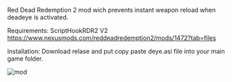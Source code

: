Red Dead Redemption 2 mod wich prevents instant weapon reload when deadeye is activated.

Requirements:
ScriptHookRDR2 V2 
https://www.nexusmods.com/reddeadredemption2/mods/1472?tab=files

Installation:
Download relase and put copy paste deye.asi file into your main game folder.

![mod](https://github.com/user-attachments/assets/f9b4df37-0d4d-4588-89a3-2f4e09994f28)
